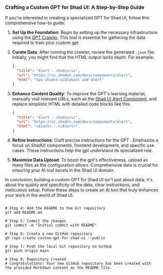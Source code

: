 ### Crafting a Custom GPT for Shad UI: A Step-by-Step Guide

If you\'re interested in creating a specialized GPT for Shad UI, follow this comprehensive how-to guide:

1. **Set Up the Foundation**: Begin by setting up the necessary infrastructure using the [GPT Crawler](https://github.com/BuilderIO/gpt-crawler). This tool is essential for gathering the data required to train your custom gpt.

2. **Curate Data**: After running the crawler, review the generated `.json` file. Initially, you might find that the HTML output lacks depth. For example:
    ```json
    {
      "title": "Alert - shadcn/ui",
      "url": "https://ui.shadcn.com/docs/components/alert",
      "html": "npx shadcn-ui@latest add alert"
    }
    ```

3. **Enhance Content Quality**: To improve the GPT's learning material, manually visit relevant URLs, such as the [Shad UI Alert Component](https://ui.shadcn.com/docs/components/alert), and replace simplistic HTML with detailed code blocks like this:
    ```json
    {
      "title": "Alert - shadcn/ui",
      "url": "https://ui.shadcn.com/docs/components/alert",
      "html": "<Alert>...</Alert>"
    }
    ```

4. **Refine Instructions**: Craft precise instructions for the GPT . Emphasize a focus on ShadUI components, frontend development, and specific use cases. These instructions help the gpt understand its specialized role.

5. **Maximize Data Upload**: To boost the gpt's effectiveness, upload as many files as the configuration allows. Comprehensive data is crucial for ensuring your AI tool excels in the Shad UI domain.

In conclusion, building a custom GPT for Shad UI isn't just about data; it's about the quality and specificity of the data, clear instructions, and meticulous setup. Follow these steps to create an AI tool that truly enhances your work in the world of Shad UI.

```' > README.md

# Step 4: Add the README to the Git repository
git add README.md

# Step 5: Commit the changes
git commit -m "Initial commit with README"

# Step 6: Create a new GitHub repository
gh repo create custom-gpt-for-shad-ui --public

# Step 7: Push the local Git repository to GitHub
git push origin main

# Step 8: Repository Created
# Congratulations! Your new GitHub repository has been created with the provided Markdown content as the README file.
